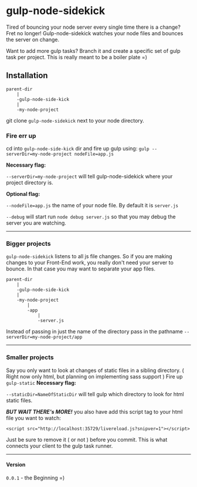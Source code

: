 gulp-node-sidekick
==================

Tired of bouncing your node server every single time there is a change? Fret no longer! Gulp-node-sidekick watches your node files and bounces the server on change.

Want to add more gulp tasks? Branch it and create a specific set of gulp task per project. This is really meant to be a boiler plate =)

## Installation

````
parent-dir
	|
 	-gulp-node-side-kick
 	|
 	-my-node-project

````

git clone ```gulp-node-sidekick``` next to your node directory.

### Fire err up

cd into ```gulp-node-side-kick``` dir and fire up gulp using:
  ```gulp --serverDir=my-node-project nodeFile=app.js```

**Necessary flag:**

```--serverDir=my-node-project``` will tell gulp-node-sidekick where your project directory is.

**Optional flag:**

```--nodeFile=app.js``` the name of your node file. By default it is ```server.js```


```--debug``` will start run ```node debug server.js``` so that you may debug the server you are watching.
___

### Bigger projects
```gulp-node-sidekick``` listens to all js file changes. So if you are making changes to your Front-End work, you really don't need your server to bounce. In that case you may want to separate your app files.
````
parent-dir
	|
	-gulp-node-side-kick
	|
	-my-node-project
		|
		-app
			|
			-server.js
````
Instead of passing in just the name of the directory pass in the pathname ```--serverDir=my-node-project/app```

___

### Smaller projects

Say you only want to look at changes of static files in a sibling directory. ( Right now only html, but planning on implementing sass support )
Fire up ```gulp-static```
**Necessary flag:**

```--staticDir=NameOfStaticDir``` will tell gulp which directory to look for html static files.

***BUT WAIT THERE's MORE!*** you also have add this script tag to your html file you want to watch:

```<script src="http://localhost:35729/livereload.js?snipver=1"></script>```

Just be sure to remove it ( or not ) before you commit. This is what connects your client to the gulp task runner.

___

#### Version
```0.0.1``` - the Beginning =)
